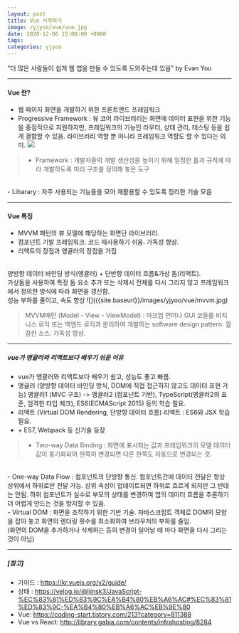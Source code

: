 ```yaml
---
layout: post
title: Vue 시작하기
image: /yjyoo/vue/vue.jpg
date: 2020-12-06 15:00:00 +0900
tags:
categories: yjyoo
---
```

“더 많은 사람들이 쉽게 웹 앱을 만들 수 있도록 도와주는데 있음” by Evan You

***
#### Vue 란?

* 웹 페이지 화면을 개발하기 위한 프론트엔드 프레임워크
* Progressive Framework : 뷰 코어 라이브러리는 화면에 데이터 표현을 위한 기능을 중점적으로 지원하지만, 프레임워크의 기능인 라우터, 상태 관리, 테스팅 등을 쉽게 결합할 수 있음.
라이브러리 역할 뿐 아니라 프레임워크 역할도 할 수 있다는 의미.
![]({{site.baseurl}}/images/yjyoo/vue/progressive_framework.jpg)

> - Framework : 개발자들의 개발 생산성을 높이기 위해 일정한 틀과 규칙에 따라 개발하도록 미리 구조를 정의해 놓은 도구
<br>
 - Libarary : 자주 사용되는 기능들을 모아 재활용할 수 있도록 정리한 기술 모음

***
#### Vue 특징

* MVVM 패턴의 뷰 모델에 해당하는 화면단 라이브러리.
* 컴포넌트 기발 프레임워크. 코드 재사용하기 쉬움. 가독성 향상.
* 리액트의 장점과 앵귤러의 장점을 가짐
<br>
양방향 데이터 바인딩 방식(앵귤러) + 단반향 데이터 흐름&가상 돔(리액트). 
<br>
가상돔을 사용하여 특정 돔 요소 추가 또는 삭제시 전체를 다시 그리지 않고 프레임워크에서 정의한 방식에 따라 화면을 갱신함. 
<br>
성능 부하를 줄이고, 속도 향상
![]({{site.baseurl}}/images/yjyoo/vue/mvvm.jpg)

> MVVM패턴 (Model - View - ViewModel) : 마크업 언어나 GUI 코들를 비지니스 로직 또는 백엔드 로직과 분리하여 개발하는 
   software design pattern. 깔끔한 소스.  가독성 향상.

***
##### vue가 앵귤러와 리액트보다 배우기 쉬운 이유

* vue가 앵귤러와 리액트보다 배우기 쉽고, 성능도 좋고 빠름.
* 앵귤러 (양방향 데이터 바인딩 방식, DOM에 직접 접근하지 않고도 데이터 표현 가능) 
  앵귤러1 (MVC 구조) -> 앵귤러2 (컴포넌트 기반), TypeScript(앵귤러2의 표준, 엄격한 타입 체크), ES6(ECMAScript 2015) 등의 학습 필요.
* 리액트 (Virtual DOM Rendering, 단방향 데이터 흐름)
  리엑트 : ES6와 JSX 학습 필요.
* \+ ES7, Webpack 등 신기술 등장

> - Two-way Data Binding : 화면에 표시되는 값과 프레임워크의 모델 데이터 값이 동기화되어 한쪽이 변경되면 다른 한쪽도 자동으로 변경되는 것.
<br>
 - One-way Data Flow : 컴포넌트의 단방향 통신. 컴포넌트간에 데이터 전달은 항상 상위에서 하위로만 전달 가능.
상위 속성이 업데이트되면 하위로 흐르게 되지만 그 반대는 안됨. 하위 컴포넌트가 실수로 부모의 상태를 변경하여 앱의 데이터 흐름을 추론하기 더 어렵게 만드는 것을 방지할 수 있음.
<br>
 - Virtual DOM : 화면을 조작하기 위한 기반 기술. 자바스크립트 객체로 DOM의 모양을 잡아 놓고 화면의 렌더링 횟수를 최소화하여 브라우저의 부하를 줄임.
<br>
(화면의 DOM을 추가하거나 삭제하는 등의 변경이 일어날 때 마다 화면을 다시 그리는 것이 아님)

***
##### [참고]
* 가이드 : https://kr.vuejs.org/v2/guide/
* 상태 : https://velog.io/@ljinsk3/JavaScript-%EC%83%81%ED%83%9C%EA%B4%80%EB%A6%AC#%EC%83%81%ED%83%9C-%EA%B4%80%EB%A6%AC%EB%9E%80
* Vue: https://coding-start.tistory.com/213?category=811388
* Vue vs React: http://library.gabia.com/contents/infrahosting/8284

